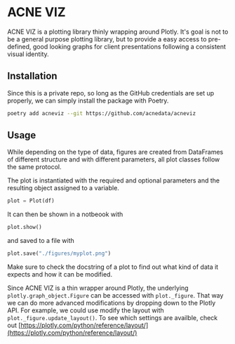 # ACNE VIZ

ACNE VIZ is a plotting library thinly wrapping around Plotly. It's goal is not to be a general
purpose plotting library, but to provide a easy access to pre-defined, good looking graphs for client
presentations following a consistent visual identity.

## Installation

Since this is a private repo, so long as the GitHub credentials are set up properly,
we can simply install the package with Poetry.

```Bash
poetry add acneviz --git https://github.com/acnedata/acneviz
```

## Usage

While depending on the type of data, figures are created from DataFrames of different
structure and with different parameters, all plot classes follow the same protocol.

The plot is instantiated with the required and optional parameters and the resulting
object assigned to a variable.

```Python
plot = Plot(df)
```

It can then be shown in a notbeook with
```Python
plot.show()
```

and saved to a file with
```Python
plot.save("./figures/myplot.png")
```

Make sure to check the docstring of a plot to find out what kind of data it expects
and how it can be modified.

Since ACNE VIZ is a thin wrapper around Plotly, the underlying `plotly.graph_object.Figure`
can be accessed with `plot._figure`. That way we can do more advanced modifications by
dropping down to the Plotly API. For example, we could use modify the layout with
`plot._figure.update_layout()`. To see which settings are availble, check out [https://plotly.com/python/reference/layout/](https://plotly.com/python/reference/layout/)